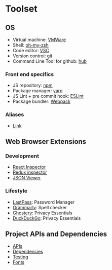 # Toolset

## OS
- Virtual machine: [VMWare](https://github.com/felipecaiado/dotfiles/blob/master/VMWare.md)
- Shell: [oh-my-zsh](http://ohmyz.sh/)
- Code editor: [VSC](https://github.com/felipecaiado/dotfiles/blob/master/VSC.md)
- Version control: [git](https://git-scm.com/)
- Command Line Tool for github: [hub](https://github.com/github/hub#readme)

### Front end specifics
- JS repository: [npm](https://www.npmjs.com/)
- Package manager: [yarn](https://github.com/felipecaiado/dotfiles/blob/master/yarn.md)
- JS Lint + pre commit hook: [ESLint](https://github.com/felipecaiado/dotfiles/blob/master/ESLint.md)
- Package bundler: [Webpack](https://webpack.js.org/)

### Aliases
- [Link](https://github.com/felipecaiado/dotfiles/blob/master/aliases)


## Web Browser Extensions
### Development
- [React Inspector](https://chrome.google.com/webstore/detail/react-developer-tools/fmkadmapgofadopljbjfkapdkoienihi/related?hl=en)
- [Redux inspector](https://chrome.google.com/webstore/detail/json-viewer/gbmdgpbipfallnflgajpaliibnhdgobh)
- [JSON Viewer](https://chrome.google.com/webstore/detail/json-viewer/gbmdgpbipfallnflgajpaliibnhdgobh)
### Lifestyle
- [LastPass](https://www.lastpass.com/): Password Manager
- [Grammarly](https://app.grammarly.com/): Spell checker
- [Ghostery](https://www.ghostery.com/): Privacy Essentials
- [DuckDuckGo](https://duckduckgo.com/): Privacy Essentials
## Project APIs and Dependencies
- [APIs](https://github.com/felipecaiado/dotfiles/tree/master/APIs)
- [Dependencies](https://github.com/felipecaiado/dotfiles/tree/master/dependencies)
- [Testing](https://github.com/felipecaiado/dotfiles/blob/master/APIs/testing.md)
- [Fonts](https://github.com/felipecaiado/dotfiles/blob/master/fonts.md)
